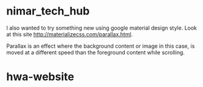 # nimar_tech_hub

I also wanted to try something new using google material design style. Look at this site http://materializecss.com/parallax.html.

Parallax is an effect where the background content or image in this case, is moved at a different speed than the foreground content while scrolling.
# hwa-website
